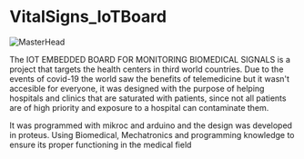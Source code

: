 # VitalSigns_IoTBoard
![MasterHead](https://i.pinimg.com/originals/d4/55/e3/d455e3be112235e6f70ce41be9ffd6d2.gif)


<p>The IOT EMBEDDED BOARD FOR MONITORING BIOMEDICAL SIGNALS is a project that targets the health centers in third world countries. 
Due to the events of covid-19 the world saw the benefits of telemedicine but it wasn't accesible for everyone, it was designed with the purpose of helping hospitals and clinics that are saturated with patients, since not all patients are of high priority and exposure to a hospital can contaminate them.</p>

<p>It was programmed with mikroc and arduino and the design was developed in proteus.
Using Biomedical, Mechatronics and programming knowledge to ensure its proper functioning in the medical field</p>
